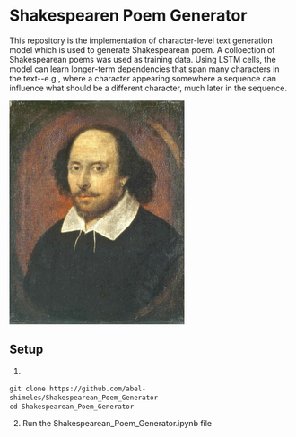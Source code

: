 # Shakespearen Poem Generator

This repository is the implementation of character-level text generation model which is used to generate Shakespearean poem. A colloection of Shakespearean poems was used as training data. Using LSTM cells, the model can learn longer-term dependencies that span many characters in the text--e.g., where a character appearing somewhere a sequence can influence what should be a different character, much later in the sequence.

<img src="images/shakespeare.jpg" style="width:500;height:400px;">

## Setup
1.
```shell
git clone https://github.com/abel-shimeles/Shakespearean_Poem_Generator
cd Shakespearean_Poem_Generator
```
2. Run the Shakespearean_Poem_Generator.ipynb file
